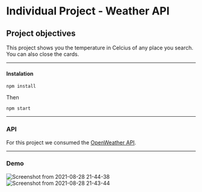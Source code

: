 # Individual Project - Weather API

## Project objectives

This project shows you the temperature in Celcius of any place you search. You can also close the cards.

---

#### Instalation

```shell
npm install
```

Then

```shell
npm start
```
---

### API

For this project we consumed the [OpenWeather API](https://openweathermap.org/api).

---

### Demo

![Screenshot from 2021-08-28 21-44-38](https://user-images.githubusercontent.com/64902444/131234529-e739afba-4d28-4c44-98b9-d22b81491244.png)
![Screenshot from 2021-08-28 21-43-44](https://user-images.githubusercontent.com/64902444/131234527-e726c529-e096-4ef7-b2c9-2dcbb3913bd3.png)
